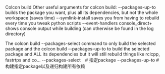 Colcon build
Other useful arguments for colcon build:
--packages-up-to builds the package you want, plus all its dependencies, but not the whole workspace (saves time)
--symlink-install saves you from having to rebuild every time you tweak python scripts
--event-handlers console_direct+ shows console output while building (can otherwise be found in the log directory)

The colcon build --packages-select <name-of-pkg> command to only build the selected package and the colcon build --packages-up-to <name-of-pkg> to build the selected package and ALL its dependencies but it will still rebuild things like rclcpp, fastrtps and co...
--packages-select　# 指定package
--packages-up-to # 构建指定package以及递归构建所有依赖
